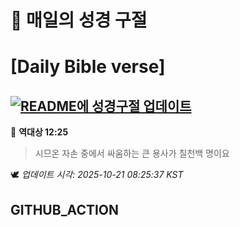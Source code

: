 # 🙏 매일의 성경 구절
# [Daily Bible verse]
## [![README에 성경구절 업데이트](https://github.com/DONGSUKA/first_test/actions/workflows/update-readme-bible.yml/badge.svg)](https://github.com/DONGSUKA/first_test/actions/workflows/update-readme-bible.yml)
<!-- START_BIBLE_VERSE -->
📖 **역대상 12:25**
> 시므온 자손 중에서 싸움하는 큰 용사가 칠천백 명이요

🕊️ _업데이트 시각: 2025-10-21 08:25:37 KST_
  <!-- END_BIBLE_VERSE -->
## GITHUB_ACTION

